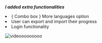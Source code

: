 <strong>*I added extra functionalities*</strong>
<br>
<li>{ Combo box } More languages option</li>
<li>User can export and import their progress</li>
<li>Login functionality</li>

![videooooooooo](https://user-images.githubusercontent.com/122131469/218780381-3f2dced8-1fa5-4888-95cf-17272d766c7c.gif)

<br>
<br>


